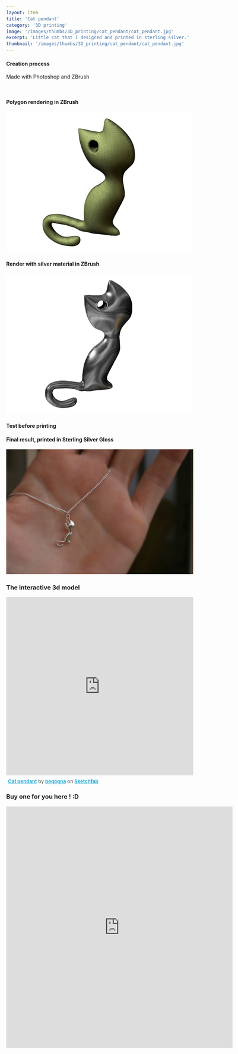 ```yaml
---
layout: item
title: 'Cat pendant'
category: '3D printing'
image: '/images/thumbs/3D_printing/cat_pendant/cat_pendant.jpg'
excerpt: 'Little cat that I designed and printed in sterling silver.'
thumbnail: '/images/thumbs/3D_printing/cat_pendant/cat_pendant.jpg'
---
```



<h4>
       Creation process
 </h4>



 <p>
Made with Photoshop and ZBrush
 </p>

<div class="image fit-orig">
<img src="/images/fulls/3D_printing/cat_pendant/chat_original_image.PNG "  width="0.5em"></div>
<h4>
       Polygon rendering in ZBrush
 </h4>

<div class="image fit">
<img src="/images/fulls/3D_printing/cat_pendant/chat_render_poly_trans.png "></div>

<h4>
       Render with silver material in ZBrush
 </h4>
<div class="image fit">
<img src="/images/fulls/3D_printing/cat_pendant/chat_render_trans.png "></div>
<h4>
       Test before printing
 </h4>

<h4>
       Final result, printed in Sterling Silver Gloss
 </h4>
<div class="image fit">
<img src="/images/fulls/3D_printing/cat_pendant/cat1_blury_small.jpg "></div>
 
  

<h3>
       The interactive 3d model
 </h3>
            
 

<iframe width="100%" height="480" src="https://sketchfab.com/models/5016c0e513814a8ab9e7fc60e42073af/embed" frameborder="0" allowfullscreen mozallowfullscreen="true" webkitallowfullscreen="true" onmousewheel=""></iframe><p style="font-size: 13px; font-weight: normal; margin: 5px; color: #4A4A4A;">
    <a href="https://sketchfab.com/models/5016c0e513814a8ab9e7fc60e42073af?utm_medium=embed&utm_source=website&utm_campain=share-popup" target="_blank" style="font-weight: bold; color: #1CAAD9;">Cat pendant</a>
    by <a href="https://sketchfab.com/begogna?utm_medium=embed&utm_source=website&utm_campain=share-popup" target="_blank" style="font-weight: bold; color: #1CAAD9;">begogna</a>
    on <a href="https://sketchfab.com?utm_medium=embed&utm_source=website&utm_campain=share-popup" target="_blank" style="font-weight: bold; color: #1CAAD9;">Sketchfab</a>
</p> 






<h3>Buy one for you here ! :D</h3>
<iframe width="610" height="650" frameborder="0" allowfullscreen allowtransparency src="https://i.materialise.com/shop/item/cat-pendant-printed-in-silver/embed"></iframe>

